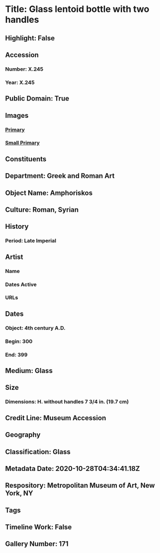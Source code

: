 # Title: Glass lentoid bottle with two handles
## Highlight: False
## Accession
### Number: X.245
### Year: X.245
## Public Domain: True
## Images
### [Primary](https://images.metmuseum.org/CRDImages/gr/original/DP117553.jpg)
### [Small Primary](https://images.metmuseum.org/CRDImages/gr/web-large/DP117553.jpg)
## Constituents
## Department: Greek and Roman Art
## Object Name: Amphoriskos
## Culture: Roman, Syrian
## History
### Period: Late Imperial
## Artist
### Name
### Dates Active
### URLs
## Dates
### Object: 4th century A.D.
### Begin: 300
### End: 399
## Medium: Glass
## Size
### Dimensions: H. without handles  7 3/4 in. (19.7 cm)
## Credit Line: Museum Accession
## Geography
## Classification: Glass
## Metadata Date: 2020-10-28T04:34:41.18Z
## Respository: Metropolitan Museum of Art, New York, NY
## Tags
## Timeline Work: False
## Gallery Number: 171